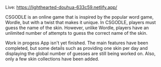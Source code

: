 Live: https://lighthearted-douhua-633c59.netlify.app/

CSGODLE is an online game that is inspired by the popular word game, Wordle, but with a twist that makes it unique. In CSGODLE, players must guess the name of the skin. However, unlike Wordle, players have an unlimited number of attempts to guess the correct name of the skin.

Work in progess
App isn't yet finished. 
The main features have been completed, but some details such as providing one skin per day and displaying the global number of guesses are still being worked on.
Also, only a few skin collections have been added.
